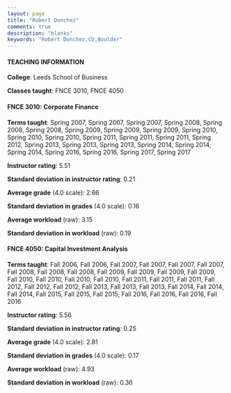 ```yaml
---
layout: page
title: "Robert Donchez" 
comments: true
description: "blanks"
keywords: "Robert Donchez,CU,Boulder"
---
```

<head>
<script src="https://ajax.googleapis.com/ajax/libs/jquery/2.1.3/jquery.min.js"></script>
<script src="https://dl.dropboxusercontent.com/s/pc42nxpaw1ea4o9/highcharts.js?dl=0"></script>
<!-- <script src="../assets/js/highcharts.js"></script> -->
<style type="text/css">@font-face {
	font-family: "Bebas Neue";
	src: url(https://www.filehosting.org/file/details/544349/BebasNeue Regular.otf) format("opentype");
	}
	h1.Bebas { 
		font-family: "Bebas Neue", Verdana, Tahoma;
	}
</style>
</head>
	   
#### TEACHING INFORMATION

**College**: Leeds School of Business

**Classes taught**: FNCE 3010, FNCE 4050

#### FNCE 3010: Corporate Finance

**Terms taught**: Spring 2007, Spring 2007, Spring 2007, Spring 2008, Spring 2008, Spring 2008, Spring 2009, Spring 2009, Spring 2009, Spring 2010, Spring 2010, Spring 2010, Spring 2011, Spring 2011, Spring 2011, Spring 2012, Spring 2013, Spring 2013, Spring 2013, Spring 2014, Spring 2014, Spring 2014, Spring 2016, Spring 2016, Spring 2017, Spring 2017

**Instructor rating**: 5.51

**Standard deviation in instructor rating**: 0.21

**Average grade** (4.0 scale): 2.66

**Standard deviation in grades** (4.0 scale): 0.16

**Average workload** (raw): 3.15

**Standard deviation in workload** (raw): 0.19

#### FNCE 4050: Capital Investment Analysis

**Terms taught**: Fall 2006, Fall 2006, Fall 2007, Fall 2007, Fall 2007, Fall 2007, Fall 2008, Fall 2008, Fall 2008, Fall 2009, Fall 2009, Fall 2009, Fall 2009, Fall 2010, Fall 2010, Fall 2010, Fall 2010, Fall 2011, Fall 2011, Fall 2011, Fall 2012, Fall 2012, Fall 2012, Fall 2013, Fall 2013, Fall 2013, Fall 2014, Fall 2014, Fall 2014, Fall 2015, Fall 2015, Fall 2015, Fall 2016, Fall 2016, Fall 2016, Fall 2016

**Instructor rating**: 5.56

**Standard deviation in instructor rating**: 0.25

**Average grade** (4.0 scale): 2.81

**Standard deviation in grades** (4.0 scale): 0.17

**Average workload** (raw): 4.93

**Standard deviation in workload** (raw): 0.36

